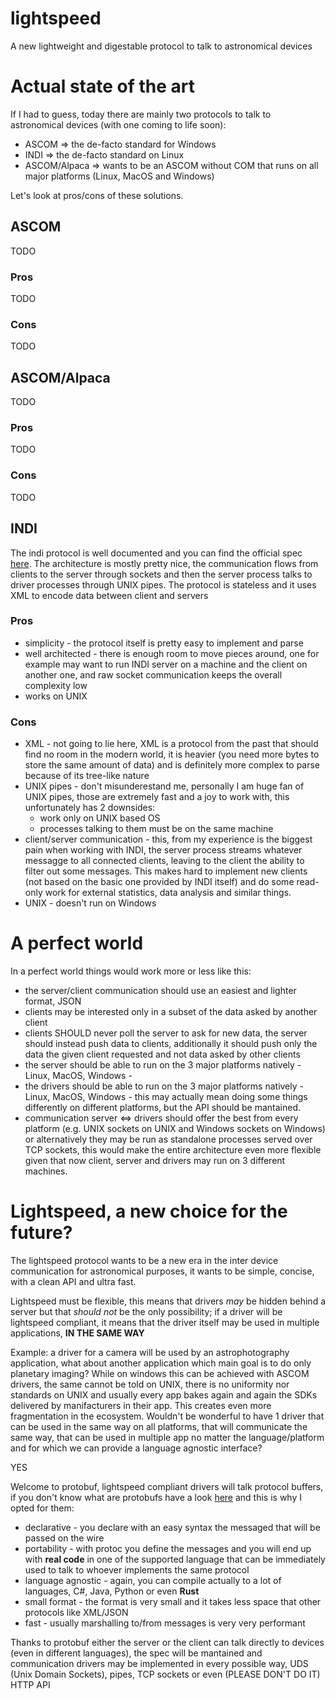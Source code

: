 # lightspeed
A new lightweight and digestable protocol to talk to astronomical devices

# Actual state of the art
If I had to guess, today there are mainly two protocols to talk to astronomical devices (with one coming to life soon):
- ASCOM => the de-facto standard for Windows
- INDI => the de-facto standard on Linux
- ASCOM/Alpaca => wants to be an ASCOM without COM that runs on all major platforms (Linux, MacOS and Windows)

Let's look at pros/cons of these solutions.

## ASCOM
TODO
### Pros
TODO
### Cons
TODO

## ASCOM/Alpaca
TODO
### Pros
TODO
### Cons
TODO

## INDI
The indi protocol is well documented and you can find the official spec [here](http://docs.indilib.org/protocol/).
The architecture is mostly pretty nice, the communication flows from clients to the server through sockets and then the server process
talks to driver processes through UNIX pipes.
The protocol is stateless and it uses XML to encode data between client and servers

### Pros
- simplicity - the protocol itself is pretty easy to implement and parse
- well architected - there is enough room to move pieces around, one for example may want to run INDI server on a machine and the client on another one, and raw socket communication keeps the overall complexity low
- works on UNIX
### Cons
- XML - not going to lie here, XML is a protocol from the past that should find no room in the modern world, it is heavier (you need more bytes to store the same amount of data) and is definitely more complex to parse because of its tree-like nature
- UNIX pipes - don't misunderestand me, personally I am huge fan of UNIX pipes, those are extremely fast and a joy to work with, this unfortunately has 2 downsides:
  - work only on UNIX based OS
  - processes talking to them must be on the same machine
- client/server communication - this, from my experience is the biggest pain when working with INDI, the server process streams whatever messagge to all connected clients, leaving to the client the ability to filter out some messages. This makes hard to implement new clients (not based on the basic one provided by INDI itself) and do some read-only work for external statistics, data analysis and similar things.
- UNIX - doesn't run on Windows


# A perfect world
In a perfect world things would work more or less like this:
- the server/client communication should use an easiest and lighter format, JSON
- clients may be interested only in a subset of the data asked by another client
- clients SHOULD never poll the server to ask for new data, the server should instead push data to clients, additionally it should push only the data the given client requested and not data asked by other clients
- the server should be able to run on the 3 major platforms natively - Linux, MacOS, Windows -
- the drivers should be able to run on the 3 major platforms natively - Linux, MacOS, Windows - this may actually mean doing some things differently on different platforms, but the API should be mantained.
- communication server <=> drivers should offer the best from every platform (e.g. UNIX sockets on UNIX and Windows sockets on Windows) or alternatively they may be run as standalone processes served over TCP sockets, this would make the entire architecture even more flexible given that now client, server and drivers may run on 3 different machines.

# Lightspeed, a new choice for the future?
The lightspeed protocol wants to be a new era in the inter device communication for astronomical purposes, it wants to be simple, concise, with a clean API and ultra fast.

Lightspeed must be flexible, this means that drivers _may_ be hidden behind a server but that _should not_ be the only possibility; if a driver will be
lightspeed compliant, it means that the driver itself may be used in multiple applications, **IN THE SAME WAY**

Example: a driver for a camera will be used by an astrophotography application, what about another application which main goal is to do only planetary imaging? While on windows this can be achieved with ASCOM drivers, the same cannot be told on UNIX, there is no uniformity nor standards on UNIX and usually every app bakes again and again the SDKs delivered by manifacturers in their app. This creates even more fragmentation in the ecosystem.
Wouldn't be wonderful to have 1 driver that can be used in the same way on all platforms, that will communicate the same way, that can be used in multiple app no matter the language/platform and for which we can provide a language agnostic interface?

YES

Welcome to protobuf, lightspeed compliant drivers will talk protocol buffers, if you don't know what are protobufs have a look [here](https://developers.google.com/protocol-buffers/) and this is why I opted for them:
- declarative - you declare with an easy syntax the messaged that will be passed on the wire
- portability - with protoc you define the messages and you will end up with **real code** in one of the supported language that can be immediately used to talk to whoever implements the same protocol
- language agnostic - again, you can compile actually to a lot of languages, C#, Java, Python or even **Rust**
- small format - the format is very small and it takes less space that other protocols like XML/JSON
- fast - usually marshalling to/from messages is very very performant

Thanks to protobuf either the server or the client can talk directly to devices (even in different languages), the spec will be mantained and communication drivers may be implemented in every possible way, UDS (Unix Domain Sockets), pipes, TCP sockets or even (PLEASE DON'T DO IT) HTTP API

